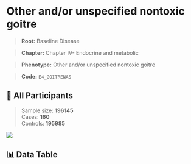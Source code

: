 # Other and/or unspecified nontoxic goitre

> **Root:** Baseline Disease  

> **Chapter:** Chapter IV- Endocrine and metabolic  

> **Phenotype:** Other and/or unspecified nontoxic goitre  

> **Code:** `E4_GOITRENAS`

## 🧪 All Participants  
> Sample size: **196145**  
> Cases: **160**  
> Controls: **195985**
<img src="/Sensitive/Figures/ALL/Baseline/E4_GOITRENAS.png"/>

## 📊 Data Table
<CsvTableMRF src="/Sensitive/Data/ALL/Baseline/LG_E4_GOITRENAS.csv"/>

